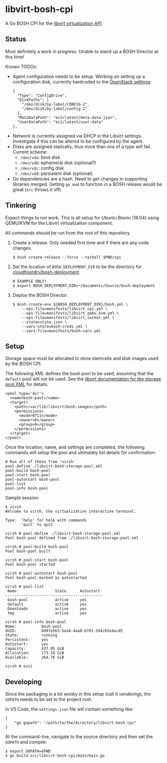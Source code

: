 # libvirt-bosh-cpi
A Go BOSH CPI for the [libvirt virtualization API](https://libvirt.org/).

## Status

Most definitely a work in progress. Unable to stand up a BOSH Director at this time!

Known TODOs:
* Agent configuration needs to be setup. Working on setting up a configuration disk, currently hardcoded to the [OpenStack settings](https://github.com/cloudfoundry/bosh-linux-stemcell-builder/blob/master/stemcell_builder/stages/bosh_openstack_agent_settings/apply.sh):
  ```
  {
    "Type": "ConfigDrive",
    "DiskPaths": [
      "/dev/disk/by-label/CONFIG-2",
      "/dev/disk/by-label/config-2"
    ],
    "MetaDataPath": "ec2/latest/meta-data.json",
    "UserDataPath": "ec2/latest/user-data"
  },
  ```
* Network is currently assigned via DHCP in the Libvirt settings. Investigate if this can be altered to be configured by the agent.
* Disks are assigned statically; thus more than one of a type will fail. Current scheme:
  * `/dev/vda`: boot disk
  * `/dev/vdb`: ephemeral disk (optional?)
  * `/dev/vdc`: config disk
  * `/dev/vdd`: persistent disk (optional).
* Go dependencies are a hash. Need to get changes in supporting libraries merged. Getting `go mod` to function in a BOSH release would be great (`src` throws it off).

## Tinkering

Expect things to not work. This is all setup for Ubuntu Bionic (18.04) using QEMU/KVM for the Libvirt virtualization component.

All commands should be run from the root of this repository.

1. Create a release. Only needed first time and if there are any code changes.
   ```
   $ bosh create-release --force --tarball $PWD/cpi
   ```

2. Set the location of `BOSH_DEPLOYMENT_DIR` to be the directory for [cloudfoundry/bosh-deployment](https://github.com/cloudfoundry/bosh-deployment).
   ```
   # EXAMPLE ONLY!
   $ export BOSH_DEPLOYMENT_DIR=~/Documents/Source/bosh-deployment
   ```

3. Deploy the BOSH Director. 
   ```
   $ bosh create-env ${BOSH_DEPLOYMENT_DIR}/bosh.yml \
       --ops-file=manifests/libvirt_cpi.yml \
       --ops-file=manifests/libvirt_qemu_kvm.yml \
       --ops-file=manifests/libvirt_socket.yml \
       --state=state.json \
       --vars-store=bosh-creds.yml \
       --vars-file=manifests/bosh-vars.yml
   ```

## Setup

Storage space must be allocated to store stemcells and disk images used by the BOSH CPI. 

The following XML defines the bosh pool to be used, assuming that the `default` pool will not be used. See the [libvirt documentation for the storage pool XML](https://libvirt.org/formatstorage.html) for details.

```
<pool type='dir'>
  <name>bosh-pool</name>
  <target>
    <path>/var/lib/libvirt/bosh-images</path>
    <permissions>
      <mode>0711</mode>
      <owner>0</owner>
      <group>0</group>
    </permissions>
  </target>
</pool>
```

Once the location, name, and settings are completed, the following commands will setup the pool and ultimately list details for confirmation:

```
# Run all of these from 'virsh'
pool-define ./libvirt-bosh-storage-pool.xml
pool-build bosh-pool
pool-start bosh-pool
pool-autostart bosh-pool
pool-list
pool-info bosh-pool
```

Sample session:

```
$ virsh
Welcome to virsh, the virtualization interactive terminal.

Type:  'help' for help with commands
       'quit' to quit

virsh # pool-define ./libvirt-bosh-storage-pool.xml
Pool bosh-pool defined from ./libvirt-bosh-storage-pool.xml

virsh # pool-build bosh-pool
Pool bosh-pool built

virsh # pool-start bosh-pool
Pool bosh-pool started

virsh # pool-autostart bosh-pool
Pool bosh-pool marked as autostarted

virsh # pool-list
 Name                 State      Autostart 
-------------------------------------------
 bosh-pool            active     yes       
 default              active     yes       
 Downloads            active     yes       
 tmp                  active     yes       

virsh # pool-info bosh-pool
Name:           bosh-pool
UUID:           0d97e563-5ea4-4aa0-b701-394c01e4acd5
State:          running
Persistent:     yes
Autostart:      yes
Capacity:       437.95 GiB
Allocation:     173.19 GiB
Available:      264.76 GiB

virsh # exit
```

## Developing

Since the packaging is a bit wonky in this setup (call it _vendoring_), the `GOPATH` needs to be set to the project root. 

In VS Code, the `settings.json` file will contain something like:

```
{
    "go.gopath": "/path/to/the/directory/libvirt-bosh-cpi"
}
```

At the command-line, navigate to the source directory and then set the `GOPATH` and compile:

```
$ export GOPATH=$PWD
$ go build src/libvirt-bosh-cpi/main/main.go 
```
